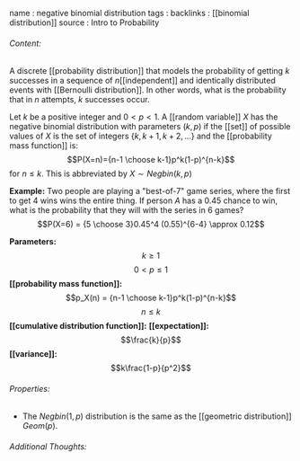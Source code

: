 name : negative binomial distribution
tags : 
backlinks : [[binomial distribution]]
source : Intro to Probability

###### Content:
A discrete [[probability distribution]] that models the probability of getting $k$ successes in a sequence of $n$[[independent]] and identically distributed events with [[Bernoulli distribution]]. In other words, what is the probability that in $n$ attempts, $k$ successes occur. 

Let $k$ be a positive integer and $0<p<1$. A [[random variable]] $X$ has the negative binomial distribution with parameters $(k,p)$ if the [[set]] of possible values of $X$ is the set of integers $\{k, k+1,k+2,...\}$ and the [[probability mass function]] is:
$$P(X=n)={n-1 \choose k-1}p^k(1-p)^{n-k}$$ 
for $n \leq k$. This is abbreviated by $X \sim Negbin(k,p)$

**Example:**
Two people are playing a "best-of-7" game series, where the first to get 4 wins wins the entire thing. If person $A$ has a $0.45$ chance to win, what is the probability that they will with the series in $6$ games?
$$P(X=6) = {5 \choose 3}0.45^4 (0.55)^{6-4} \approx 0.12$$


**Parameters:** $$k \geq 1$$ $$0 < p \leq 1$$
**[[probability mass function]]:** $$p_X(n) = {n-1 \choose k-1}p^k(1-p)^{n-k}$$ $$n \leq k$$
**[[cumulative distribution function]]:**
**[[expectation]]:** $$\frac{k}{p}$$
**[[variance]]:** $$k\frac{1-p}{p^2}$$

###### Properties:
- The $Negbin(1,p)$ distribution is the same as the [[geometric distribution]] $Geom(p)$.

###### Additional Thoughts:
